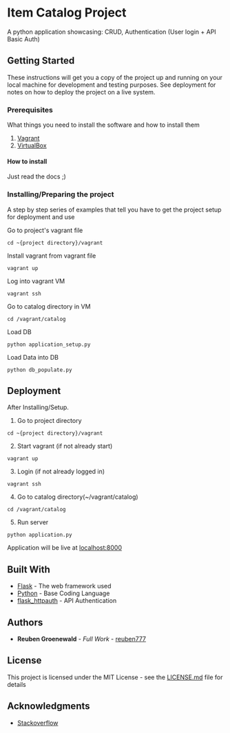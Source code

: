 # Item Catalog Project

A python application showcasing: CRUD, Authentication (User login + API Basic Auth)

## Getting Started

These instructions will get you a copy of the project up and running on your local machine for development and testing purposes. See deployment for notes on how to deploy the project on a live system.

### Prerequisites

What things you need to install the software and how to install them
1. [Vagrant](https://www.vagrantup.com/)
2. [VirtualBox](https://www.virtualbox.org/)

#### How to install
Just read the docs ;)

### Installing/Preparing the project

A step by step series of examples that tell you have to get the project setup for deployment and use

Go to project's vagrant file

```
cd ~{project directory}/vagrant
```

Install vagrant from vagrant file

```
vagrant up
```

Log into vagrant VM

```
vagrant ssh
```

Go to catalog directory in VM

```
cd /vagrant/catalog
```

Load DB

```
python application_setup.py
```

Load Data into DB

```
python db_populate.py
```

## Deployment

After Installing/Setup.

1. Go to project directory
```
cd ~{project directory}/vagrant
```
2. Start vagrant (if not already start)
```
vagrant up
```
3. Login (if not already logged in)
```
vagrant ssh
```
4. Go to catalog directory(~/vagrant/catalog)
```
cd /vagrant/catalog
```
5. Run server
```
python application.py
```

Application will be live at [localhost:8000](http://localhost:8000)

## Built With

* [Flask](http://flask.pocoo.org/docs/0.12/) - The web framework used
* [Python](https://docs.python.org/2/index.html) - Base Coding Language
* [flask_httpauth](https://flask-httpauth.readthedocs.io) - API Authentication

## Authors

* **Reuben Groenewald** - *Full Work* - [reuben777](https://github.com/reuben777)

## License

This project is licensed under the MIT License - see the [LICENSE.md](LICENSE.md) file for details

## Acknowledgments

* [Stackoverflow](https://stackoverflow.com/)
